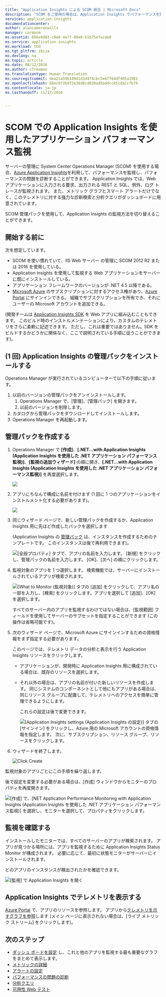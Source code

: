 ```yaml
---
title: "Application Insights による SCOM 統合 | Microsoft Docs"
description: "SCOM をご使用の場合は、Application Insights でパフォーマンスを監視して問題を診断します。 包括的なダッシュ ボード、スマート アラート、強力な診断ツール、および分析クエリです。"
services: application-insights
documentationcenter: 
author: alancameronwills
manager: carmonm
ms.assetid: 606e9d03-c0e6-4a77-80e8-61b75efacde0
ms.service: application-insights
ms.workload: tbd
ms.tgt_pltfrm: ibiza
ms.devlang: na
ms.topic: article
ms.date: 08/12/2016
ms.author: cfreeman
ms.translationtype: Human Translation
ms.sourcegitcommit: dea21a59b189d1d3d474cbc5e67f64df485a1981
ms.openlocfilehash: 68ec072b972e38d8cd020adda4dcc85cdaccfb76
ms.contentlocale: ja-jp
ms.lasthandoff: 11/17/2016


---
```

# <a name="application-performance-monitoring-using-application-insights-for-scom"></a>SCOM での Application Insights を使用したアプリケーション パフォーマンス監視
サーバーの管理に System Center Operations Manager (SCOM) を使用する場合、[Azure Application Insights](app-insights-asp-net.md)を利用して、パフォーマンスを監視し、パフォーマンスの問題を診断することができます。 Application Insights では、Web アプリケーションに入力される要求、出力される REST と SQL、例外、ログ トレースが監視されます。 また、メトリック グラフとスマート アラートだけでなく、このテレメトリに対する強力な診断検索と分析クエリがダッシュボードに用意されています。 

SCOM 管理パックを使用して、Application Insights の監視方法を切り替えることができます。

## <a name="before-you-start"></a>開始する前に
次を想定しています。

* SCOM を使い慣れていて、IIS Web サーバー の管理に SCOM 2012 R2 または 2016 を使用している。
* Application Insights を使用して監視する Web アプリケーションをサーバーに既にインストールしている。
* アプリケーション フレームワークのバージョンが .NET 4.5 以降である。
* [Microsoft Azure](https://azure.com) のサブスクリプションに対するアクセス権があり、[Azure Portal](https://portal.azure.com) にサインインできる。 組織でサブスクリプションを所有でき、それにユーザーの Microsoft アカウントを追加できる。

(開発チームは [Application Insights SDK](app-insights-asp-net.md) を Web アプリに組み込むこともできます。 このビルド時のインストルメンテーションにより、カスタムのテレメトリをさらに柔軟に記述できます。 ただし、これは重要ではありません。SDK をビルドするかどうかに関係なく、ここで説明されている手順に従うことができます)。

## <a name="one-time-install-application-insights-management-pack"></a>(1 回) Application Insights の管理パックをインストールする
Operations Manager が実行されているコンピューターで以下の手順に従います。

1. 以前のバージョンの管理パックをアンインストールします。
   1. Operations Manager で、[管理]、[管理パック] を開きます。 
   2. 以前のバージョンを削除します。
2. カタログから管理パックをダウンロードしてインストールします。
3. Operations Manager を再起動します。

## <a name="create-a-management-pack"></a>管理パックを作成する
1. Operations Manager で **[作成]**、**[.NET...with Application Insights (Application Insights を使用した .NET アプリケーション パフォーマンス監視)]**、**[監視の追加ウィザード]** の順に開き、**[.NET...with Application Insights (Application Insights を使用した .NET アプリケーション パフォーマンス監視)]** を再度選択します。
   
    ![](./media/app-insights-scom/020.png)
2. アプリにちなんで構成に名前を付けます  (1 回に 1 つのアプリケーションをインストルメント化する必要があります)。
   
    ![](./media/app-insights-scom/030.png)
3. 同じウィザード ページで、新しい管理パックを作成するか、Application Insights 用に先ほど作成したパックを選択します 
   
     (Application Insights の [管理パック](https://technet.microsoft.com/library/cc974491.aspx) は、インスタンスを作成するためのテンプレートです。 このインスタンスは後で再利用できます)。

    ![[全般プロパティ] タブで、アプリの名前を入力します。 [新規] をクリックし、管理パックの名前を入力します。 [OK]、[次へ] の順にクリックします。](./media/app-insights-scom/040.png)

1. 監視対象のアプリを 1 つ選択します。 検索機能では、サーバーにインストールされているアプリが検索されます。
   
    ![[What to Monitor (監視対象)] タブの [追加] をクリックして、アプリ名の一部を入力し、[検索] をクリックします。アプリを選択して [追加]、[OK] を選択します。](./media/app-insights-scom/050.png)
   
    すべてのサーバー内のアプリを監視するわけではない場合は、[監視範囲] フィールドを使用してサーバーのサブセットを指定することができます (この操作は省略可能です)。
2. 次のウィザード ページで、Microsoft Azure にサインインするための資格情報をまず指定する必要があります。
   
    このページでは、テレメトリ データの分析と表示を行う Application Insights リソースをクリックします。 
   
   * アプリケーションが、開発時に Application Insights 用に構成されている場合は、既存のリソースを選択します。
   * それ以外の場合は、アプリの名前が付いた新しいリソースを作成します。 同じシステムのコンポーネントとして他にもアプリがある場合は、同じリソース グループに配置して、テレメトリへのアクセスを簡単に管理できるようにします。
     
     これらの設定は後で変更できます。
     
     ![[Application Insights settings (Application Insights の設定)] タブの [サインイン] をクリックし、Azure 用の Microsoft アカウントの資格情報を指定します。 次に、サブスクリプション、リソース グループ、リソースをクリックします。](./media/app-insights-scom/060.png)
3. ウィザードを終了します。
   
    ![Click Create](./media/app-insights-scom/070.png)

監視対象のアプリごとにこの手順を繰り返します。

後で設定を変更する必要がある場合は、[作成] ウィンドウからモニターのプロパティを再度開きます。

![[作成] で、[NET Application Performance Monitoring with Application Insights (Application Insights を使用した .NET アプリケーション パフォーマンス監視)] を選択し、モニターを選択して、プロパティをクリックします。](./media/app-insights-scom/080.png)

## <a name="verify-monitoring"></a>監視を確認する
インストールしたモニターでは、すべてのサーバーのアプリが検索されます。 アプリが見つかる場所には、アプリを監視するために Application Insights Status Monitor が構成されます。 必要に応じて、最初に状態モニターがサーバーにインストールされます。

どのアプリのインスタンスが検出されたかを確認できます。

![[監視] で Application Insights を開く](./media/app-insights-scom/100.png)

## <a name="view-telemetry-in-application-insights"></a>Application Insights でテレメトリを表示する
[Azure Portal](https://portal.azure.com) で、アプリのリソースを参照します。 アプリから[テレメトリを示すグラフを参照](app-insights-dashboards.md)します  (メイン ページに表示されない場合は、[ライブ メトリック ストリーム] をクリックします)。

## <a name="next-steps"></a>次のステップ
* [ダッシュ ボードを設定](app-insights-dashboards.md) し、これと他のアプリを監視する最も重要なグラフをまとめて表示します。
* [メトリックの詳細](app-insights-metrics-explorer.md)
* [アラートの設定](app-insights-alerts.md)
* [パフォーマンスの問題の診断](app-insights-detect-triage-diagnose.md)
* [分析クエリ](app-insights-analytics.md)
* [可用性 Web テスト](app-insights-monitor-web-app-availability.md)


